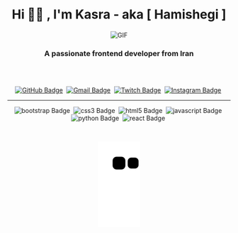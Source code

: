 <div align="center">

<h1 align="center">Hi 🖐🏻 , I'm Kasra - aka [ Hamishegi ]</h1>
<img align="center" alt="GIF" height="240px" src="https://s6.uupload.ir/files/b_szm1.gif" />
<h3 align="center">A passionate frontend developer from Iran</h3>

<br>
<br>

<a href="https://www.github.com/CallMeHamishegi" target="_blank"><img src="https://img.shields.io/badge/GitHub-100000?style=flat&logo=github&logoColor=white" alt="GitHub Badge" height="25"></a>&nbsp;
<a href="Hamishegi.Developer@outlook.com" target="_blank"><img src="https://img.shields.io/badge/Gmail-D14836?style=flat&logo=gmail&logoColor=white" alt="Gmail Badge" height="25"></a>&nbsp;
<a href="https://www.twitch.tv/RaelCuf" target="_blank"><img src="https://img.shields.io/badge/Twitch-9146FF?style=flat&logo=twitch&logoColor=white" alt="Twitch Badge" height="25"></a>&nbsp;
<a href="https://www.instagram.com/Hamishegi.fe" target="_blank"><img src="https://img.shields.io/badge/Instagram-E4405F?style=flat&logo=instagram&logoColor=white" alt="Instagram Badge" height="25"></a>&nbsp;

<hr>

<img src="https://img.shields.io/badge/Bootstrap-05122A?style=flat&logo=bootstrap" alt="bootstrap Badge" height="25">&nbsp;
<img src="https://img.shields.io/badge/Css3-05122A?style=flat&logo=css3" alt="css3 Badge" height="25">&nbsp;
<img src="https://img.shields.io/badge/Html5-05122A?style=flat&logo=html5" alt="html5 Badge" height="25">&nbsp;
<img src="https://img.shields.io/badge/Javascript-05122A?style=flat&logo=javascript" alt="javascript Badge" height="25">&nbsp;
<img src="https://img.shields.io/badge/Python-05122A?style=flat&logo=python" alt="python Badge" height="25">&nbsp;
<img src="https://img.shields.io/badge/React-05122A?style=flat&logo=react" alt="react Badge" height="25">&nbsp;

<br>

<!-- [![Spotify](https://spotify-readme-ten-olive.vercel.app/api/spotify)](https://open.spotify.com/user/q77u5oo7ronbw16r2ykq0vukx) -->
 
![Snake animation](https://github.com/rafaballerini/rafaballerini/blob/output/github-contribution-grid-snake.svg)

</div>
